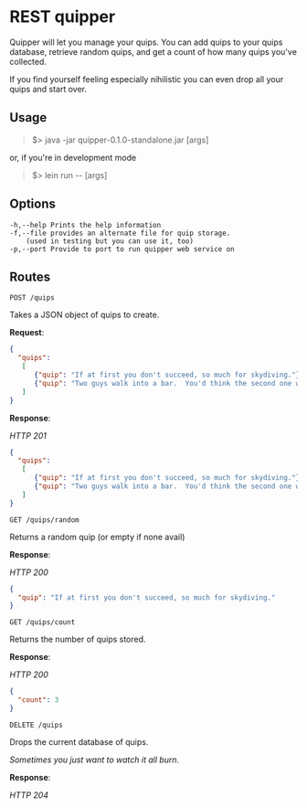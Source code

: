 # REST quipper

Quipper will let you manage your quips. You can add quips to your quips database, retrieve random quips, and get a count of how many quips you've collected. 

If you find yourself feeling especially nihilistic you can even drop all your quips and start over.

## Usage

>    $> java -jar quipper-0.1.0-standalone.jar [args]

or, if you're in development mode

>    $> lein run -- [args]

## Options

    -h,--help Prints the help information
    -f,--file provides an alternate file for quip storage.
        (used in testing but you can use it, too)
	-p,--port Provide to port to run quipper web service on

## Routes

`POST /quips`

Takes a JSON object of quips to create.

**Request**:

```json
{
  "quips":
   [
      {"quip": "If at first you don't succeed, so much for skydiving."},
      {"quip": "Two guys walk into a bar.  You'd think the second one would have ducked!"}
   ]
}
```

**Response**:

*HTTP 201*
```json
{
  "quips":
   [
      {"quip": "If at first you don't succeed, so much for skydiving."},
      {"quip": "Two guys walk into a bar.  You'd think the second one would have ducked!"}
   ]
}
```


`GET /quips/random`

Returns a random quip (or empty if none avail)

**Response**:

*HTTP 200*
```json
{
  "quip": "If at first you don't succeed, so much for skydiving."
}
```

`GET /quips/count`

Returns the number of quips stored.

**Response**:

*HTTP 200*
```json
{
  "count": 3
}
```

`DELETE /quips`

Drops the current database of quips.

*Sometimes you just want to watch it all burn.*

**Response**:

*HTTP 204*